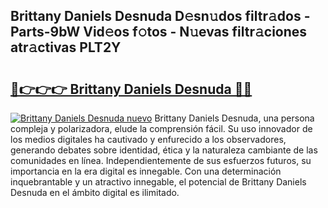 ## Brittany Daniels Desnuda D𝚎sn𝚞dos filtr𝚊dos - Parts-9bW Vid𝚎os f𝚘tos - N𝚞evas filtr𝚊ciones atr𝚊ctivas PLT2Y

# <h2><a href="http://mb14z4.tromn.icu/?c=Brittany+Daniels+Desnuda">🔗👉👉👉 Brittany Daniels Desnuda 🔗🔗</a></h2>

[![Brittany Daniels Desnuda nuevo](https://i.imgur.com/pEAQMta.gif)](http://mb14z4.tromn.icu/?c=Brittany+Daniels+Desnuda)
Brittany Daniels Desnuda, una persona compleja y polarizadora, elude la comprensión fácil. Su uso innovador de los medios digitales ha cautivado y enfurecido a los observadores, generando debates sobre identidad, ética y la naturaleza cambiante de las comunidades en línea. Independientemente de sus esfuerzos futuros, su importancia en la era digital es innegable. Con una determinación inquebrantable y un atractivo innegable, el potencial de Brittany Daniels Desnuda en el ámbito digital es ilimitado.
